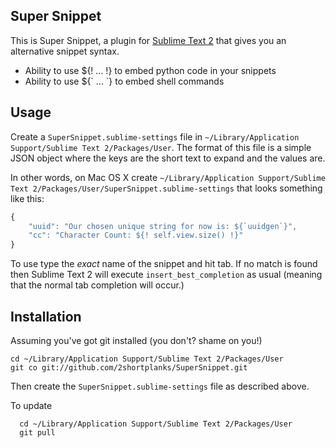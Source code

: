 Super Snippet
-------------

This is Super Snippet, a plugin for [Sublime Text 2][subl] that gives
you an alternative snippet syntax.

   * Ability to use ${! ... !} to embed python code in your snippets
   * Ability to use ${\` ... \`} to embed shell commands

Usage
-----

Create a `SuperSnippet.sublime-settings` file in
`~/Library/Application Support/Sublime Text 2/Packages/User`.  The format
of this file is a simple JSON object where the keys are the short text
to expand and the values are.

In other words, on Mac OS X create `~/Library/Application Support/Sublime Text 2/Packages/User/SuperSnippet.sublime-settings` that looks something like this:

```javascript
{
	"uuid": "Our chosen unique string for now is: ${`uuidgen`}",
	"cc": "Character Count: ${! self.view.size() !}"
}
```

To use type the *exact* name of the snippet and hit tab.  If no match is found then Sublime Text 2 will
execute `insert_best_completion` as usual (meaning that the normal tab completion will occur.)

Installation
------------

Assuming you've got git installed (you don't?  shame on you!)

	cd ~/Library/Application Support/Sublime Text 2/Packages/User
	git co git://github.com/2shortplanks/SuperSnippet.git

Then create the `SuperSnippet.sublime-settings` file as described above.

To update

	  cd ~/Library/Application Support/Sublime Text 2/Packages/User
	  git pull

[subl]: http://www.sublimetext.com/2